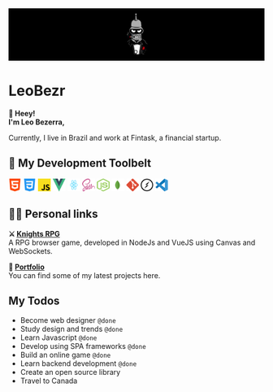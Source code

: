 <img src="./assets/bezrbanner.jpg" />

<h1>LeoBezr</h1>

<p>
   <strong>👋 Heey!<br />
      I'm Leo Bezerra,</strong>
</p>
Currently, I live in Brazil and work at Fintask, a financial startup.

<h2>🧙 My Development Toolbelt</h2>
<p><img src="assets/html.svg" width="25" height="25" /> <img src="assets/css-3.svg" width="25" height="25" /> <img
      src="assets/javascript.svg" width="25" height="25" /> <img src="assets/vue.svg" width="25" height="25" /> <img
      src="assets/react.svg" width="25" height="25" /> <img src="assets/sass.svg" width="25" height="25" /> <img
      src="assets/node.svg" width="25" height="25" /> <img src="assets/mongodb.svg" width="25" height="25" /> <img
      src="assets/git.svg" width="25" height="25" /> <img src="assets/socket.svg" width="25" height="25" /> <img
      src="assets/vsc.svg" width="25" height="25" />
</p>

<h2>👨‍💻 Personal links</h2>
<p>
   <strong>⚔ <a href="https://knights-rpg.com.br/#/" target="_blank" rel="nofollow">Knights RPG</a></strong><br>
   A RPG browser game, developed in NodeJs and VueJS using Canvas and WebSockets.
</p>
<p>
   <strong>📝 <a href="http://leobezr.com.br/" target="_blank" rel="nofollow">Portfolio</a></strong><br>
   You can find some of my latest projects here.
</p>

## My Todos
* Become web designer `@done`
* Study design and trends `@done`
* Learn Javascript `@done`
* Develop using SPA frameworks `@done`
* Build an online game `@done`
* Learn backend development `@done`
* Create an open source library
* Travel to Canada